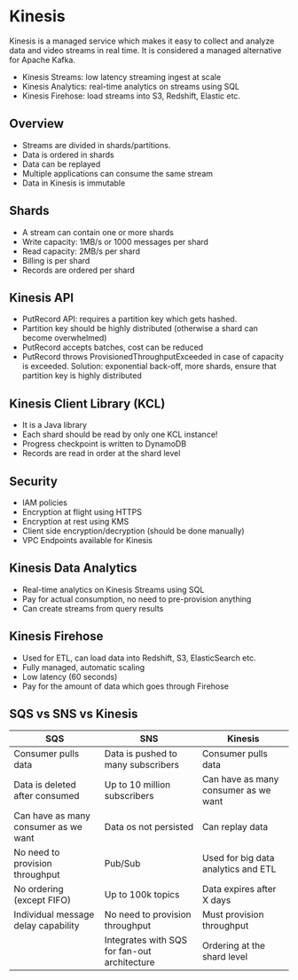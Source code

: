 # Kinesis

Kinesis is a managed service which makes it easy to collect and analyze data and video streams in real time. It is considered a managed alternative for Apache Kafka.

- Kinesis Streams: low latency streaming ingest at scale
- Kinesis Analytics: real-time analytics on streams using SQL
- Kinesis Firehose: load streams into S3, Redshift, Elastic etc.

## Overview

- Streams are divided in shards/partitions.
- Data is ordered in shards
- Data can be replayed
- Multiple applications can consume the same stream
- Data in Kinesis is immutable

## Shards

- A stream can contain one or more shards
- Write capacity: 1MB/s or 1000 messages per shard
- Read capacity: 2MB/s per shard
- Billing is per shard
- Records are ordered per shard

## Kinesis API

- PutRecord API: requires a partition key which gets hashed.
- Partition key should be highly distributed (otherwise a shard can become overwhelmed)
- PutRecord accepts batches, cost can be reduced
- PutRecord throws ProvisionedThroughputExceeded in case of capacity is exceeded. Solution: exponential back-off, more shards, ensure that partition key is highly distributed

## Kinesis Client Library (KCL)

- It is a Java library
- Each shard should be read by only one KCL instance!
- Progress checkpoint is written to DynamoDB
- Records are read in order at the shard level


## Security

- IAM policies
- Encryption at flight using HTTPS
- Encryption at rest using KMS
- Client side encryption/decryption (should be done manually)
- VPC Endpoints available for Kinesis

## Kinesis Data Analytics

- Real-time analytics on Kinesis Streams using SQL
- Pay for actual consumption, no need to pre-provision anything
- Can create streams from query results

## Kinesis Firehose

- Used for ETL, can load data into Redshift, S3, ElasticSearch etc.
- Fully managed, automatic scaling
- Low latency (60 seconds)
- Pay for the amount of data which goes through Firehose

## SQS vs SNS vs Kinesis

| SQS                                  | SNS                                           | Kinesis                              |
| -------------------------------------| --------------------------------------------- | ------------------------------------ |
| Consumer pulls data                  | Data is pushed to many subscribers            | Consumer pulls data                  |
| Data is deleted after consumed       | Up to 10 million subscribers                  | Can have as many consumer as we want |
| Can have as many consumer as we want | Data os not persisted                         | Can replay data                      |
| No need to provision throughput      | Pub/Sub                                       | Used for big data analytics and ETL  |
| No ordering (except FIFO)            | Up to 100k topics                             | Data expires after X days            |
| Individual message delay capability  | No need to provision throughput               | Must provision throughput            |
|                                      | Integrates with SQS for fan-out architecture  | Ordering at the shard level          |
